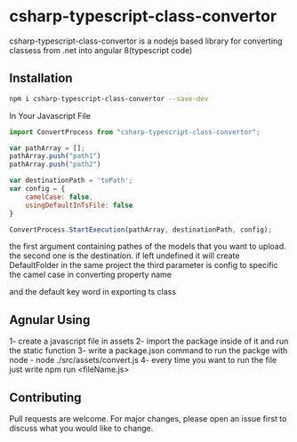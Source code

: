 # csharp-typescript-class-convertor
csharp-typescript-class-convertor is a nodejs based library for converting classess from .net into angular 8(typescript code)

## Installation
```bash
npm i csharp-typescript-class-convertor --save-dev
```

In Your Javascript File 
```javascript
import ConvertProcess from "csharp-typescript-class-convertor";

var pathArray = [];
pathArray.push("path1")
pathArray.push("path2")

var destinationPath = 'toPath';
var config = {
    camelCase: false,
    usingDefaultInTsFile: false
}

ConvertProcess.StartExecution(pathArray, destinationPath, config);
```

the first argument containing pathes of the models that you want to upload.
the second one is the destination. if left undefined it will create DefaultFolder in the same project
the third parameter is config to specific the camel case in converting property name 

and the default key word in exporting ts class

## Agnular Using

1- create a javascript file in assets
2- import the package inside of it and run the static function
3- write a package.json command to run the packge with node - node ./src/assets/convert.js
4- every time you want to run the file just write npm run <fileName.js>

## Contributing
Pull requests are welcome. For major changes, please open an issue first to discuss what you would like to change.
